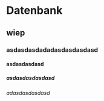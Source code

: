 # Datenbank
## wiep
### asdasdasdadadasdasdasdasd
#### asdasdasdasd
##### asdasdasdasdasd
###### adasdasdasdasd
